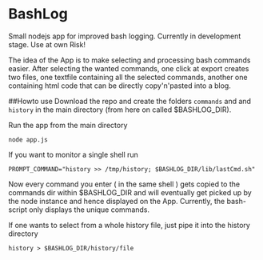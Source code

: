 BashLog
=======
Small nodejs app for improved bash logging.
Currently in development stage. Use at own Risk!

The idea of the App is to make selecting and processing bash commands easier. 
After selecting the wanted commands, one click at export creates two files, one textfile containing all the selected commands, another one containing html code that can be directly copy'n'pasted into a blog.

##Howto use
Download the repo and create the folders `commands` and and `history` in the main directory (from here on called $BASHLOG_DIR).


Run the app from the main directory

`node app.js`

If you want to monitor a single shell run

`PROMPT_COMMAND="history >> /tmp/history; $BASHLOG_DIR/lib/lastCmd.sh"`

Now every command you enter ( in the same shell ) gets copied to the commands dir within $BASHLOG_DIR and will eventually get picked up by the node instance and hence displayed on the App. Currently, the bash-script only displays the unique commands. 

If one wants to select from a whole history file, just pipe it into the history directory

`history > $BASHLOG_DIR/history/file`
